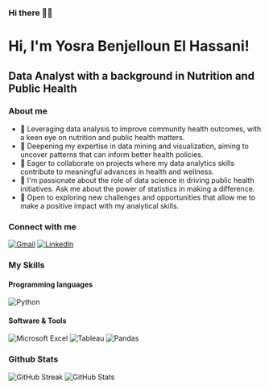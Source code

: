 ### Hi there 👋🏽

# Hi, I'm Yosra Benjelloun El Hassani!

## Data Analyst with a background in Nutrition and Public Health

### About me

- 🔭 Leveraging data analysis to improve community health outcomes, with a keen eye on nutrition and public health matters.
- 🌱 Deepening my expertise in data mining and visualization, aiming to uncover patterns that can inform better health policies.
- 👯 Eager to collaborate on projects where my data analytics skills contribute to meaningful advances in health and wellness.
- 💬 I'm passionate about the role of data science in driving public health initiatives. Ask me about the power of statistics in making a difference.
- 🚀 Open to exploring new challenges and opportunities that allow me to make a positive impact with my analytical skills.

### Connect with me

[![Gmail](https://img.shields.io/badge/Gmail-D14836?style=for-the-badge&logo=gmail&logoColor=white)](mailto:yosrabenjelloun@gmail.com)
[![LinkedIn](https://img.shields.io/badge/LinkedIn-0077B5?style=for-the-badge&logo=linkedin&logoColor=white)](https://www.linkedin.com/in/yosra-benjelloun-el-hassani-913784218/)

### My Skills

#### Programming languages

![Python](https://img.shields.io/badge/Python-3776AB?style=for-the-badge&logo=python&logoColor=white)

#### Software & Tools

![Microsoft Excel](https://img.shields.io/badge/Microsoft_Excel-217346?style=for-the-badge&logo=microsoftexcel&logoColor=white)
![Tableau](https://img.shields.io/badge/Tableau-E97627?style=for-the-badge&logo=Tableau&logoColor=white)
![Pandas](https://img.shields.io/badge/Pandas-150458?style=for-the-badge&logo=pandas&logoColor=white)

### Github Stats

![GitHub Streak](https://github-readme-streak-stats.herokuapp.com/?user=[yosbenj])
![GitHub Stats](https://github-readme-stats.vercel.app/api?username=[yosbenj]&show_icons=true&theme=radical)

